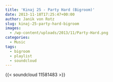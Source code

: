 ```yaml
---
title: 'Kinaj 25 - Party Hard (Bigroom)'
date: 2013-11-18T17:25:47+00:00
author: Janik von Rotz
slug: kinaj-25-party-hard-bigroom
images:
  - /wp-content/uploads/2013/11/Party-Hard.png
categories:
  - Music
tags:
  - bigroom
  - playlist
  - soundcloud
---
```

{{< soundcloud 11581483 >}}